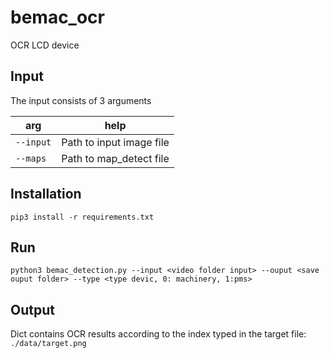 # bemac_ocr
OCR LCD device

## Input
The input consists of 3 arguments

|arg|help|
|---------|------------------------|
|`--input`|Path to input image file|
|`--maps`|Path to map_detect file|

## Installation
```
pip3 install -r requirements.txt
```
## Run
```
python3 bemac_detection.py --input <video folder input> --ouput <save ouput folder> --type <type devic, 0: machinery, 1:pms>
```

## Output
Dict contains OCR results according to the index typed in the target file: `./data/target.png`

